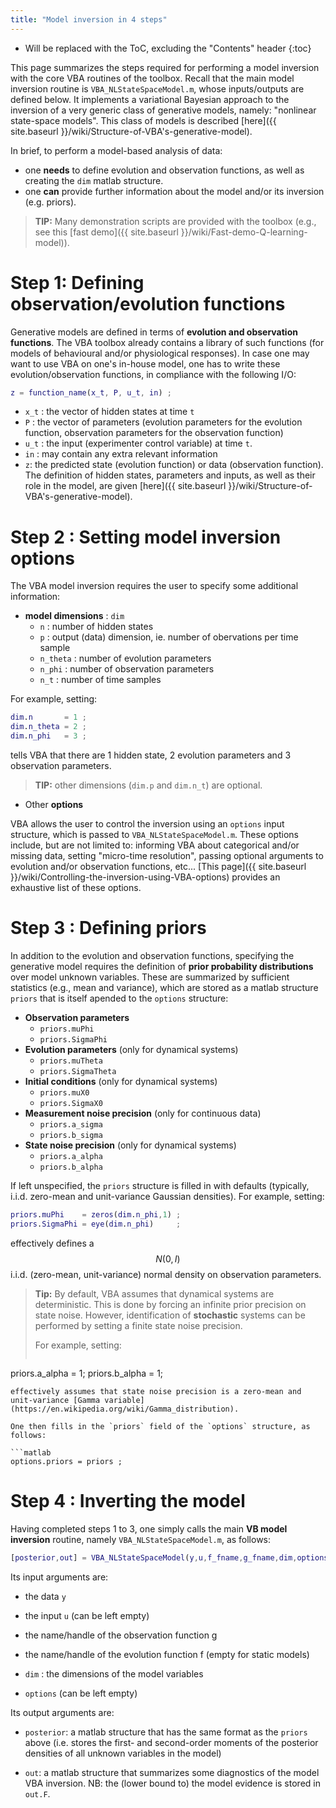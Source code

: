 ```yaml
---
title: "Model inversion in 4 steps"
---
```

* Will be replaced with the ToC, excluding the "Contents" header
{:toc}

This page summarizes the steps required for performing a model inversion with the core VBA routines of the toolbox. Recall that the main model inversion routine is `VBA_NLStateSpaceModel.m`, whose inputs/outputs are defined below. It implements a variational Bayesian approach to the inversion of a very generic class of generative models, namely: "nonlinear state-space models". This class of models is described [here]({{ site.baseurl }}/wiki/Structure-of-VBA's-generative-model).

In brief, to perform a model-based analysis of data:

- one **needs** to define evolution and observation functions, as well as creating the `dim` matlab structure.
- one **can** provide further information about the model and/or its inversion (e.g. priors).

> **TIP:** Many demonstration scripts are provided with the toolbox (e.g., see this [fast demo]({{ site.baseurl }}/wiki/Fast-demo-Q-learning-model)).

# Step 1: Defining observation/evolution functions

Generative models are defined in terms of **evolution and observation functions**. The VBA toolbox already contains a library of such functions (for models of behavioural and/or physiological responses). In case one may want to use VBA on one's in-house model, one has to write these evolution/observation functions, in compliance with the following I/O:

```matlab
z = function_name(x_t, P, u_t, in) ;
```

- `x_t` : the vector of hidden states at time `t`
- `P` : the vector of parameters (evolution parameters for the evolution function, observation parameters for the observation function)
- `u_t` : the input (experimenter control variable) at time `t`.
- `in` : may contain any extra relevant information
- `z`: the predicted state (evolution function) or data (observation function).
The definition of hidden states, parameters and inputs, as well as their role in the model, are given [here]({{ site.baseurl }}/wiki/Structure-of-VBA's-generative-model).

# Step 2 : Setting model inversion options

The VBA model inversion requires the user to specify some additional information:

- **model dimensions** : `dim`
  - `n` : number of hidden states
  - `p` : output (data) dimension, ie. number of obervations per time sample
  - `n_theta` : number of evolution parameters
  - `n_phi` : number of observation parameters
  - `n_t` : number of time samples

For example, setting:

```matlab
dim.n       = 1 ;
dim.n_theta = 2 ;
dim.n_phi   = 3 ;
```
tells VBA that there are 1 hidden state, 2 evolution parameters and 3 observation parameters.

> **TIP:** other dimensions (`dim.p` and `dim.n_t`) are optional.

- Other **options**

VBA allows the user to control the inversion using an `options` input structure, which is passed to `VBA_NLStateSpaceModel.m`. These options include, but are not limited to: informing VBA about categorical and/or missing data, setting "micro-time resolution", passing optional arguments to evolution and/or observation functions, etc... [This page]({{ site.baseurl }}/wiki/Controlling-the-inversion-using-VBA-options) provides an exhaustive list of these options.


# Step 3 : Defining priors

In addition to the evolution and observation functions, specifying the generative model requires the definition of **prior probability distributions** over model unknown variables. These are summarized by sufficient statistics (e.g., mean and variance), which are stored as a matlab structure `priors` that is itself apended to the `options` structure:

- **Observation parameters**
  - `priors.muPhi`
  - `priors.SigmaPhi`
- **Evolution parameters** (only for dynamical systems)
  - `priors.muTheta`
  - `priors.SigmaTheta`
- **Initial conditions** (only for dynamical systems)
  - `priors.muX0`
  - `priors.SigmaX0`
- **Measurement noise precision** (only for continuous data)
  - `priors.a_sigma`
  - `priors.b_sigma`
- **State noise precision** (only for dynamical systems)
  - `priors.a_alpha`
  - `priors.b_alpha`


If left unspecified, the `priors` structure is filled in with defaults (typically, i.i.d. zero-mean and unit-variance Gaussian densities). For example, setting:

```matlab
priors.muPhi    = zeros(dim.n_phi,1) ;
priors.SigmaPhi = eye(dim.n_phi)     ;
```
effectively defines a $$N\left( 0,I \right)$$ i.i.d. (zero-mean, unit-variance) normal density on observation parameters.

> **Tip:** By default, VBA assumes that dynamical systems are deterministic. This is done by forcing an infinite prior precision on state noise. However, identification of  **stochastic** systems can be performed by setting a finite state noise precision.
>
> For example, setting:
>
>```matlab
priors.a_alpha = 1;
priors.b_alpha = 1;
```
effectively assumes that state noise precision is a zero-mean and unit-variance [Gamma variable](https://en.wikipedia.org/wiki/Gamma_distribution).

One then fills in the `priors` field of the `options` structure, as follows:

```matlab
options.priors = priors ;
```


# Step 4 : Inverting the model

Having completed steps 1 to 3, one simply calls the main **VB model inversion** routine, namely `VBA_NLStateSpaceModel.m`, as follows:

```matlab
[posterior,out] = VBA_NLStateSpaceModel(y,u,f_fname,g_fname,dim,options)
```

Its input arguments are:

- the data `y`

- the input `u` (can be left empty)

- the name/handle of the observation function g

- the name/handle of the evolution function f (empty for static models)

- `dim` : the dimensions of the model variables

- `options` (can be left empty)

Its output arguments are:

- `posterior`: a matlab structure that has the same format as the `priors` above (i.e. stores the first- and second-order moments of the posterior densities of all unknown variables in the model)

- `out`: a matlab structure that summarizes some diagnostics of the model VBA inversion. NB: the (lower bound to) the model evidence is stored in `out.F`.

